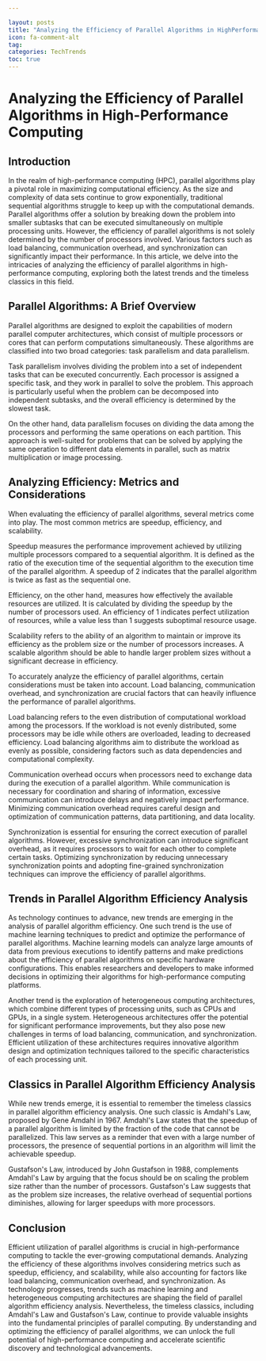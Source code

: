```yaml
---

layout: posts
title: "Analyzing the Efficiency of Parallel Algorithms in HighPerformance Computing"
icon: fa-comment-alt
tag:      
categories: TechTrends
toc: true
---
```




# Analyzing the Efficiency of Parallel Algorithms in High-Performance Computing

## Introduction

In the realm of high-performance computing (HPC), parallel algorithms play a pivotal role in maximizing computational efficiency. As the size and complexity of data sets continue to grow exponentially, traditional sequential algorithms struggle to keep up with the computational demands. Parallel algorithms offer a solution by breaking down the problem into smaller subtasks that can be executed simultaneously on multiple processing units. However, the efficiency of parallel algorithms is not solely determined by the number of processors involved. Various factors such as load balancing, communication overhead, and synchronization can significantly impact their performance. In this article, we delve into the intricacies of analyzing the efficiency of parallel algorithms in high-performance computing, exploring both the latest trends and the timeless classics in this field.

## Parallel Algorithms: A Brief Overview

Parallel algorithms are designed to exploit the capabilities of modern parallel computer architectures, which consist of multiple processors or cores that can perform computations simultaneously. These algorithms are classified into two broad categories: task parallelism and data parallelism.

Task parallelism involves dividing the problem into a set of independent tasks that can be executed concurrently. Each processor is assigned a specific task, and they work in parallel to solve the problem. This approach is particularly useful when the problem can be decomposed into independent subtasks, and the overall efficiency is determined by the slowest task.

On the other hand, data parallelism focuses on dividing the data among the processors and performing the same operations on each partition. This approach is well-suited for problems that can be solved by applying the same operation to different data elements in parallel, such as matrix multiplication or image processing.

## Analyzing Efficiency: Metrics and Considerations

When evaluating the efficiency of parallel algorithms, several metrics come into play. The most common metrics are speedup, efficiency, and scalability.

Speedup measures the performance improvement achieved by utilizing multiple processors compared to a sequential algorithm. It is defined as the ratio of the execution time of the sequential algorithm to the execution time of the parallel algorithm. A speedup of 2 indicates that the parallel algorithm is twice as fast as the sequential one.

Efficiency, on the other hand, measures how effectively the available resources are utilized. It is calculated by dividing the speedup by the number of processors used. An efficiency of 1 indicates perfect utilization of resources, while a value less than 1 suggests suboptimal resource usage.

Scalability refers to the ability of an algorithm to maintain or improve its efficiency as the problem size or the number of processors increases. A scalable algorithm should be able to handle larger problem sizes without a significant decrease in efficiency.

To accurately analyze the efficiency of parallel algorithms, certain considerations must be taken into account. Load balancing, communication overhead, and synchronization are crucial factors that can heavily influence the performance of parallel algorithms.

Load balancing refers to the even distribution of computational workload among the processors. If the workload is not evenly distributed, some processors may be idle while others are overloaded, leading to decreased efficiency. Load balancing algorithms aim to distribute the workload as evenly as possible, considering factors such as data dependencies and computational complexity.

Communication overhead occurs when processors need to exchange data during the execution of a parallel algorithm. While communication is necessary for coordination and sharing of information, excessive communication can introduce delays and negatively impact performance. Minimizing communication overhead requires careful design and optimization of communication patterns, data partitioning, and data locality.

Synchronization is essential for ensuring the correct execution of parallel algorithms. However, excessive synchronization can introduce significant overhead, as it requires processors to wait for each other to complete certain tasks. Optimizing synchronization by reducing unnecessary synchronization points and adopting fine-grained synchronization techniques can improve the efficiency of parallel algorithms.

## Trends in Parallel Algorithm Efficiency Analysis

As technology continues to advance, new trends are emerging in the analysis of parallel algorithm efficiency. One such trend is the use of machine learning techniques to predict and optimize the performance of parallel algorithms. Machine learning models can analyze large amounts of data from previous executions to identify patterns and make predictions about the efficiency of parallel algorithms on specific hardware configurations. This enables researchers and developers to make informed decisions in optimizing their algorithms for high-performance computing platforms.

Another trend is the exploration of heterogeneous computing architectures, which combine different types of processing units, such as CPUs and GPUs, in a single system. Heterogeneous architectures offer the potential for significant performance improvements, but they also pose new challenges in terms of load balancing, communication, and synchronization. Efficient utilization of these architectures requires innovative algorithm design and optimization techniques tailored to the specific characteristics of each processing unit.

## Classics in Parallel Algorithm Efficiency Analysis

While new trends emerge, it is essential to remember the timeless classics in parallel algorithm efficiency analysis. One such classic is Amdahl's Law, proposed by Gene Amdahl in 1967. Amdahl's Law states that the speedup of a parallel algorithm is limited by the fraction of the code that cannot be parallelized. This law serves as a reminder that even with a large number of processors, the presence of sequential portions in an algorithm will limit the achievable speedup.

Gustafson's Law, introduced by John Gustafson in 1988, complements Amdahl's Law by arguing that the focus should be on scaling the problem size rather than the number of processors. Gustafson's Law suggests that as the problem size increases, the relative overhead of sequential portions diminishes, allowing for larger speedups with more processors.

## Conclusion

Efficient utilization of parallel algorithms is crucial in high-performance computing to tackle the ever-growing computational demands. Analyzing the efficiency of these algorithms involves considering metrics such as speedup, efficiency, and scalability, while also accounting for factors like load balancing, communication overhead, and synchronization. As technology progresses, trends such as machine learning and heterogeneous computing architectures are shaping the field of parallel algorithm efficiency analysis. Nevertheless, the timeless classics, including Amdahl's Law and Gustafson's Law, continue to provide valuable insights into the fundamental principles of parallel computing. By understanding and optimizing the efficiency of parallel algorithms, we can unlock the full potential of high-performance computing and accelerate scientific discovery and technological advancements.
